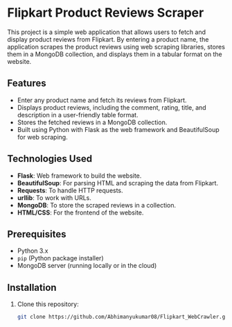# Flipkart Product Reviews Scraper

This project is a simple web application that allows users to fetch and display product reviews from Flipkart. By entering a product name, the application scrapes the product reviews using web scraping libraries, stores them in a MongoDB collection, and displays them in a tabular format on the website.

## Features

- Enter any product name and fetch its reviews from Flipkart.
- Displays product reviews, including the comment, rating, title, and description in a user-friendly table format.
- Stores the fetched reviews in a MongoDB collection.
- Built using Python with Flask as the web framework and BeautifulSoup for web scraping.

## Technologies Used

- **Flask**: Web framework to build the website.
- **BeautifulSoup**: For parsing HTML and scraping the data from Flipkart.
- **Requests**: To handle HTTP requests.
- **urllib**: To work with URLs.
- **MongoDB**: To store the scraped reviews in a collection.
- **HTML/CSS**: For the frontend of the website.

## Prerequisites

- Python 3.x
- `pip` (Python package installer)
- MongoDB server (running locally or in the cloud)

## Installation

1. Clone this repository:
   ```bash
   git clone https://github.com/Abhimanyukumar08/Flipkart_WebCrawler.git

